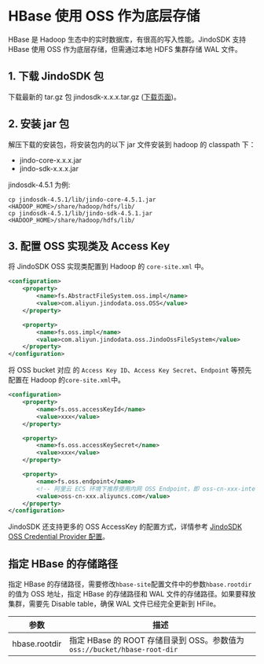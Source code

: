 # HBase 使用 OSS 作为底层存储
HBase 是 Hadoop 生态中的实时数据库，有很高的写入性能。JindoSDK 支持 HBase 使用 OSS 作为底层存储，但需通过本地 HDFS 集群存储 WAL 文件。

## 1. 下载 JindoSDK 包
下载最新的 tar.gz 包 jindosdk-x.x.x.tar.gz ([下载页面](/docs/user/4.x/jindodata_download.md))。

## 2. 安装 jar 包
解压下载的安装包，将安装包内的以下 jar 文件安装到 hadoop 的 classpath 下：
* jindo-core-x.x.x.jar
* jindo-sdk-x.x.x.jar

jindosdk-4.5.1 为例:
```
cp jindosdk-4.5.1/lib/jindo-core-4.5.1.jar <HADOOP_HOME>/share/hadoop/hdfs/lib/
cp jindosdk-4.5.1/lib/jindo-sdk-4.5.1.jar <HADOOP_HOME>/share/hadoop/hdfs/lib/
```

## 3. 配置 OSS 实现类及 Access Key

将 JindoSDK OSS 实现类配置到 Hadoop 的 `core-site.xml` 中。

```xml
<configuration>
    <property>
        <name>fs.AbstractFileSystem.oss.impl</name>
        <value>com.aliyun.jindodata.oss.OSS</value>
    </property>

    <property>
        <name>fs.oss.impl</name>
        <value>com.aliyun.jindodata.oss.JindoOssFileSystem</value>
    </property>
</configuration>
```
将 OSS bucket 对应 的 `Access Key ID`、`Access Key Secret`、`Endpoint` 等预先配置在 Hadoop 的`core-site.xml`中。
```xml
<configuration>
    <property>
        <name>fs.oss.accessKeyId</name>
        <value>xxx</value>
    </property>

    <property>
        <name>fs.oss.accessKeySecret</name>
        <value>xxx</value>
    </property>

    <property>
        <name>fs.oss.endpoint</name>
        <!-- 阿里云 ECS 环境下推荐使用内网 OSS Endpoint，即 oss-cn-xxx-internal.aliyuncs.com -->
        <value>oss-cn-xxx.aliyuncs.com</value>
    </property>
</configuration>
```
JindoSDK 还支持更多的 OSS AccessKey 的配置方式，详情参考 [JindoSDK OSS Credential Provider 配置](../security/jindosdk_credential_provider_oss.md)。


## 指定 HBase 的存储路径
指定 HBase 的存储路径，需要修改`hbase-site`配置文件中的参数`hbase.rootdir`的值为 OSS 地址，指定 HBase 的存储路径和 WAL 文件的存储路径。如果要释放集群，需要先 Disable table，确保 WAL 文件已经完全更新到 HFile。

| 参数 | 描述                                                                                                                                                         |
| --- |------------------------------------------------------------------------------------------------------------------------------------------------------------|
| hbase.rootdir | 指定 HBase 的 ROOT 存储目录到 OSS。参数值为`oss://bucket/hbase-root-dir`                                                                                                |
